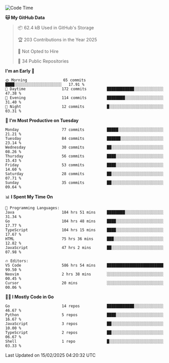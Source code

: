 <!--START_SECTION:thansetan-waka-->
![Code Time](http://img.shields.io/badge/Code%20Time-589%20hrs%2052%20mins-blue)

**🐱 My GitHub Data** 

> 📦 62.4 kB Used in GitHub's Storage 
 > 
> 🏆 203 Contributions in the Year 2025
 > 
> 🚫 Not Opted to Hire
 > 
> 📜 34 Public Repositories 
 > 

**I'm an Early 🐤** 

```text
🌞 Morning                65 commits          ████░░░░░░░░░░░░░░░░░░░░░   17.91 % 
🌆 Daytime                172 commits         ████████████░░░░░░░░░░░░░   47.38 % 
🌃 Evening                114 commits         ████████░░░░░░░░░░░░░░░░░   31.40 % 
🌙 Night                  12 commits          █░░░░░░░░░░░░░░░░░░░░░░░░   03.31 % 
```

📅 **I'm Most Productive on Tuesday** 

```text
Monday                   77 commits          █████░░░░░░░░░░░░░░░░░░░░   21.21 % 
Tuesday                  84 commits          ██████░░░░░░░░░░░░░░░░░░░   23.14 % 
Wednesday                30 commits          ██░░░░░░░░░░░░░░░░░░░░░░░   08.26 % 
Thursday                 56 commits          ████░░░░░░░░░░░░░░░░░░░░░   15.43 % 
Friday                   53 commits          ████░░░░░░░░░░░░░░░░░░░░░   14.60 % 
Saturday                 28 commits          ██░░░░░░░░░░░░░░░░░░░░░░░   07.71 % 
Sunday                   35 commits          ██░░░░░░░░░░░░░░░░░░░░░░░   09.64 % 
```

📊 **I Spent My Time On** 

```text
💬 Programming Languages: 
Java                     184 hrs 51 mins     ████████░░░░░░░░░░░░░░░░░   31.34 % 
Go                       104 hrs 48 mins     ████░░░░░░░░░░░░░░░░░░░░░   17.77 % 
TypeScript               104 hrs 15 mins     ████░░░░░░░░░░░░░░░░░░░░░   17.67 % 
HTML                     75 hrs 36 mins      ███░░░░░░░░░░░░░░░░░░░░░░   12.82 % 
JavaScript               47 hrs 2 mins       ██░░░░░░░░░░░░░░░░░░░░░░░   07.98 % 

🔥 Editors: 
VS Code                  586 hrs 54 mins     █████████████████████████   99.50 % 
Neovim                   2 hrs 38 mins       ░░░░░░░░░░░░░░░░░░░░░░░░░   00.45 % 
Cursor                   20 mins             ░░░░░░░░░░░░░░░░░░░░░░░░░   00.06 % 
```

**🧑‍💻 I Mostly Code in Go** 

```text
Go                       14 repos            ████████████░░░░░░░░░░░░░   46.67 % 
Python                   5 repos             ████░░░░░░░░░░░░░░░░░░░░░   16.67 % 
JavaScript               3 repos             ██░░░░░░░░░░░░░░░░░░░░░░░   10.00 % 
TypeScript               2 repos             ██░░░░░░░░░░░░░░░░░░░░░░░   06.67 % 
Shell                    1 repo              █░░░░░░░░░░░░░░░░░░░░░░░░   03.33 % 
```

Last Updated on 15/02/2025 04:20:32 UTC
<!--END_SECTION:thansetan-waka-->